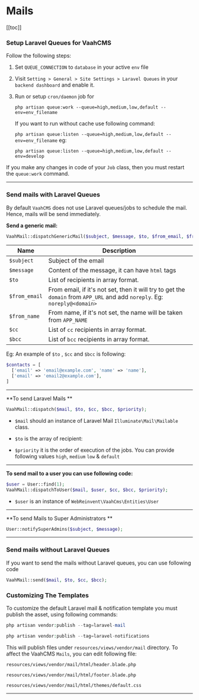 # Mails

[[toc]]

### Setup Laravel Queues for VaahCMS

Follow the following steps:

1. Set `QUEUE_CONNECTION` to `database` in your active `env` file

2. Visit `Setting > General > Site Settings > Laravel Queues` in your `backend dashboard` and enable it.

3. Run or setup `cron/daemon` job for 

   ```php artisan queue:work --queue=high,medium,low,default --env=env_filename```

   If you want to run without cache use following command:

   ```php artisan queue:listen --queue=high,medium,low,default --env=env_filename```
   eg:

    `php artisan queue:listen --queue=high,medium,low,default --env=develop`


If you make any changes in code of your `Job` class, then you must restart the `queue:work` command.

---

### Send mails with Laravel Queues

By default `VaahCMS` does not use Laravel queues/jobs to schedule the mail. Hence, mails will be send immediately.

**Send a generic mail:**

```php
VaahMail::dispatchGenericMail($subject, $message, $to, $from_email, $from_name, $cc, $bcc, $priority);
```



| Name          | Description                                                  |
| ------------- | ------------------------------------------------------------ |
| `$subject`    | Subject of the email                                         |
| `$message`    | Content of the message, it can have `html` tags              |
| `$to`         | List of recipients in array format.                          |
| `$from_email` | From email, if it's not set, then it will try to get the `domain` from `APP_URL` and add `noreply`. Eg: `noreply@<domain>` |
| `$from_name`  | From name, if it's not set, the name will be taken from `APP_NAME` |
| `$cc`         | List of `cc` recipients in array format.                     |
| `$bcc`        | List of `bcc` recipients in array format.                    |

Eg: An example of `$to` , `$cc` and `$bcc` is following:

```php
$contacts = [
  ['email' => 'email@example.com', 'name' => 'name'],
  ['email' => 'email2@example.com'],
]
```



---

**To send Laravel Mails **

```php
VaahMail::dispatch($mail, $to, $cc, $bcc, $priority);
```

- `$mail` should an instance of Laravel Mail `Illuminate\Mail\Mailable` class.

- `$to` is the array of recipient:

- `$priority` it is the order of execution of the jobs. You can provide following values `high`, `medium` `low` & `default`

------

**To send mail to a user you can use following code:**

```php
$user = User::find(1);
VaahMail::dispatchToUser($mail, $user, $cc, $bcc, $priority);
```

- `$user` is an instance of `WebReinvent\VaahCms\Entities\User`

---

**To send Mails to Super Administrators **

```php
User::notifySuperAdmins($subject, $message);
```



---

### Send mails without Laravel Queues

If you want to send the mails without Laravel queues, you can use following code

```php
VaahMail::send($mail, $to, $cc, $bcc);
```



### Customizing The Templates

To customize the default Laravel mail & notification template you must publish the asset, using following commands:

```php
php artisan vendor:publish --tag=laravel-mail
```

```php
php artisan vendor:publish --tag=laravel-notifications
```




This will publish files under `resources/views/vendor/mail` directory. To affect the VaahCMS `Mails`, you can edit following file:

```
resources/views/vendor/mail/html/header.blade.php
```

```
resources/views/vendor/mail/html/footer.blade.php
```

```
resources/views/vendor/mail/html/themes/default.css
```

------

